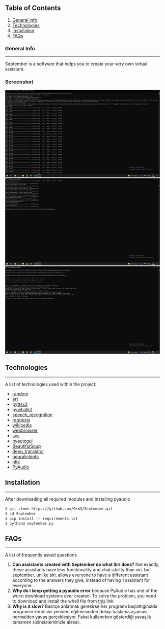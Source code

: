 ## Table of Contents
1. [General Info](#general-info)
2. [Technologies](#technologies)
3. [Installation](#installation)
4. [FAQs](#faqs)
### General Info
***
September is a software that helps you to create your very own virtual assistant.
### Screenshot
![Screen Shot - 1](https://github.com/mehmetdenizyapici/September/blob/main/Screen%20Shoots/screenshoot%20(1).png)
![Screen Shot - 2](https://github.com/mehmetdenizyapici/September/blob/main/Screen%20Shoots/screenshoot%20(2).png)
![Screen Shot - 3](https://github.com/mehmetdenizyapici/September/blob/main/Screen%20Shoots/screenshoot%20(3).png)
## Technologies
***
A list of technologies used within the project:
* [random](https://docs.python.org/3/library/random.html)
* [art](https://pypi.org/project/art/)
* [pyttsx3](https://pypi.org/project/pyttsx3/)
* [pywhatkit](https://pypi.org/project/pywhatkit/)
* [speech_recognition](https://pypi.org/project/SpeechRecognition/)
* [requests](https://pypi.org/project/requests/)
* [wikipedia](https://pypi.org/project/wikipedia/)
* [webbrowser](https://docs.python.org/3/library/webbrowser.html)
* [sys](https://docs.python.org/3/library/sys.html)
* [pyautogui](https://pypi.org/project/PyAutoGUI/)
* [BeautifulSoup](https://beautiful-soup-4.readthedocs.io/en/latest/)
* [deep_translator](https://pypi.org/project/deep-translator/)
* [neuralintents](https://pypi.org/project/neuralintents/)
* [nltk](https://www.nltk.org)
* [PyAudio](https://www.lfd.uci.edu/~gohlke/pythonlibs/)
## Installation
***
After downloading all required modules and installing pyaudio
```
$ git clone https://github.com/Qrn3/September.git
$ cd September
$ pip install -r requirements.txt
$ python3 september.py
```
## FAQs
***
A list of frequently asked questions
1. **Can assistants created with September do what Siri does?**
Not exactly, these assistants have less functionality and chat-ability than siri. but september, unlike siri, allows everyone to have a different assistant according to the answers they give, instead of having 1 assistant for everyone.
2. **Why do I keep getting a pyaudio error**
because PyAudio has one of the worst download systems ever created. To solve the problem, you need to download and install the whell file from [this](https://www.lfd.uci.edu/~gohlke/pythonlibs/#pyaudio) link
3. **Why is it slow?**
Basitçe anlatmak gerekirse her programı başlattığınızda programın kendisini yeniden eğitmesinden dolayı başlama aşaması normalden yavaş gerçekleşiyor. Fakat kullanırken gösterdiği yavaşlık tamamen sizinsisteminizle alakalı. 
